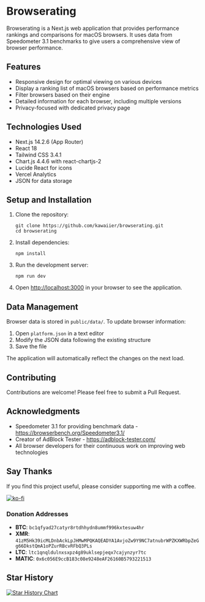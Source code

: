 # Browserating

Browserating is a Next.js web application that provides performance rankings and comparisons for macOS browsers. It uses data from Speedometer 3.1 benchmarks to give users a comprehensive view of browser performance.

## Features

- Responsive design for optimal viewing on various devices
- Display a ranking list of macOS browsers based on performance metrics
- Filter browsers based on their engine
- Detailed information for each browser, including multiple versions
- Privacy-focused with dedicated privacy page

## Technologies Used

- Next.js 14.2.6 (App Router)
- React 18
- Tailwind CSS 3.4.1
- Chart.js 4.4.6 with react-chartjs-2
- Lucide React for icons
- Vercel Analytics
- JSON for data storage

## Setup and Installation

1. Clone the repository:

   ```
   git clone https://github.com/kawaiier/browserating.git
   cd browserating
   ```

2. Install dependencies:

   ```
   npm install
   ```

3. Run the development server:

   ```
   npm run dev
   ```

4. Open [http://localhost:3000](http://localhost:3000) in your browser to see the application.

## Data Management

Browser data is stored in `public/data/`. To update browser information:

1. Open `platform.json` in a text editor
2. Modify the JSON data following the existing structure
3. Save the file

The application will automatically reflect the changes on the next load.

## Contributing

Contributions are welcome! Please feel free to submit a Pull Request.

## Acknowledgments

- Speedometer 3.1 for providing benchmark data - https://browserbench.org/Speedometer3.1/
- Creator of AdBlock Tester - https://adblock-tester.com/
- All browser developers for their continuous work on improving web technologies

## Say Thanks

If you find this project useful, please consider supporting me with a coffee.

[![ko-fi](https://ko-fi.com/img/githubbutton_sm.svg)](https://ko-fi.com/J3J8TMWMG)

### Donation Addresses

- **BTC**: `bc1qfyad27catyr8rtdhhydn8ummf996kxtesuw4hr`
- **XMR**: `41zM5Hk39icMLDnbAckLpJHMwMPQKAQEADYA1AvjoZw9Y9NC7atnubrWPZKXWRbpZeGg66DkstQmA1oPZurRBcvRFbQ3PLs`
- **LTC**: `ltc1qnqldulnxsxpz4g89uklsepjeqx7cajynzyr7tc`
- **MATIC**: `0x6c056E9ccB183c08e9248eAF26160B5793221513`

## Star History

[![Star History Chart](https://api.star-history.com/svg?repos=kawaiier/browserating&type=Date)](https://star-history.com/#kawaiier/browserating&Date)

